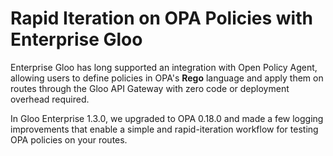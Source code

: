 # Rapid Iteration on OPA Policies with Enterprise Gloo

Enterprise Gloo has long supported an integration with Open Policy Agent, allowing users to define policies in OPA's 
**Rego** language and apply them on routes through the Gloo API Gateway with zero code or deployment overhead required. 

In Gloo Enterprise 1.3.0, we upgraded to OPA 0.18.0 and made a few logging improvements that enable a simple and 
rapid-iteration workflow for testing OPA policies on your routes. 

